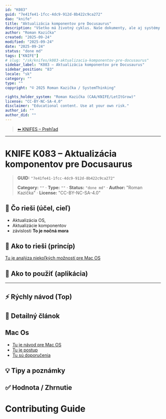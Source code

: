 ```yaml
---
id: "K083"
guid: "7e41fe41-1fcc-4dc9-912d-8b422c9ca272"
dao: "knife"
title: "Aktualizácia komponentov pre Docusaurus"
description: "Všetko má životný cyklus. Naše dokumenty, ale aj systémy a nástroje, ktoré používame. Preto nikdy nemáme stabilné, nemenné prostredie. Tak Aj docusaurus sa stále mní a vznikajú závislosti a človek sa môže zblázniť a rieši infraštruktúru a nie to čo potrebuje riešiť."
author: "Roman Kazička"
created: "2025-09-24"
modified: "2025-09-24"
date: "2025-09-24"
status: "done md"
tags: ["KNIFE"]
# slug: "/sk/knifes/k083-aktualizacia-komponentov-pre-docusaurus"
sidebar_label: "K083 – Aktualizácia komponentov pre Docusaurus"
sidebar_position: "83"
locale: "sk"
category: ""
type: ""
copyright: "© 2025 Roman Kazička / SystemThinking"

rights_holder_system: "Roman Kazička (CAA/KNIFE/LetItGrow)"
license: "CC-BY-NC-SA-4.0"
disclaimer: "Educational content. Use at your own risk."
author_id: ""
author_did: ""
---
```

<!-- body:start -->

<!-- nav:knifes -->
> [⬅ KNIFES – Prehľad](../overview.md)
---
# KNIFE K083 – Aktualizácia komponentov pre Docusaurus
<!-- fm-visible: start -->

> **GUID:** `"7e41fe41-1fcc-4dc9-912d-8b422c9ca272"`
>   
> **Category:** `""` · **Type:** `""` · **Status:** `"done md"` · **Author:** "Roman Kazička" · **License:** "CC-BY-NC-SA-4.0"
<!-- fm-visible: end -->


## 🎯 Čo rieši (účel, cieľ)
- Aktualizácia OS, 
- Aktualizácie komponentov
- závislosti
**To je nočná mora**

## 🧩 Ako to rieši (princíp)
 [Tu je analýza niekoľkých možností pre Mac OS](./AnalyzaMoznostiPreMacOS.md)

## 🧪 Ako to použiť (aplikácia)

---

## ⚡ Rýchly návod (Top)

## 📜 Detailný článok
## Mac Os
- [Tu je návod pre Mac OS](./CONTRIBUTING.md)
- [Tu je postup](./SETUP.md)
- [Tu sú doporučenia](./STUDENTS.md)


## 💡 Tipy a poznámky

## ✅ Hodnota / Zhrnutie

# Contributing Guide

